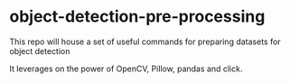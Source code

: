 # object-detection-pre-processing
This repo will house a set of useful commands for preparing datasets for object detection

It leverages on the power of OpenCV, Pillow, pandas and click.
